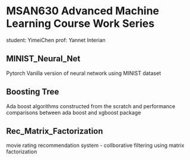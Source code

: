 # MSAN630 Advanced Machine Learning Course Work Series 

student: YimeiChen
prof: Yannet Interian

## MINIST_Neural_Net

Pytorch Vanilla  version of neural network using MINIST dataset

## Boosting Tree

Ada boost algorithms constructed from the scratch and performance comparisons between ada boost and xgboost package 

## Rec_Matrix_Factorization

movie rating recommendation system - collborative filtering using matrix factorization
